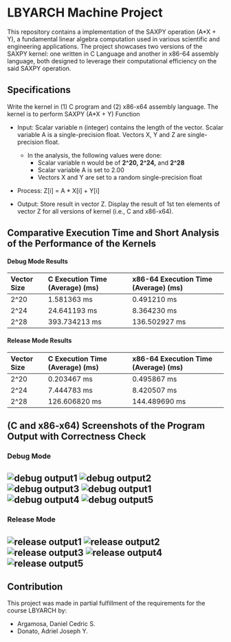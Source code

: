 # LBYARCH Machine Project

This repository contains a implementation of the SAXPY operation (A*X + Y), a fundamental linear algebra computation used in various scientific and engineering applications. The project showcases two versions of the SAXPY kernel: one written in C Language and another in x86-64 assembly language, both designed to leverage their computational efficiency on the said SAXPY operation.

## Specifications

Write the kernel in (1) C program and (2) x86-x64 assembly language. The kernel is to perform SAXPY (A*X + Y) Function

- Input: Scalar variable n (integer) contains the length of the vector. Scalar variable A is a single-precision float. Vectors X, Y and Z are single-precision float.
  - In the analysis, the following values were done:
    - Scalar variable n would be of **2^20, 2^24,** and **2^28**
    - Scalar variable A is set to 2.00
    - Vectors X and Y are set to a random single-precision float

- Process:  Z[i] = A * X[i] + Y[i]

- Output: Store result in vector Z. Display the result of 1st ten elements of vector Z for all versions of kernel (i.e., C and x86-x64).

## Comparative Execution Time and Short Analysis of the Performance of the Kernels

#### Debug Mode Results
| Vector Size | C Execution Time (Average) (ms) | x86-64 Execution Time (Average) (ms) |
| :---------- | :------------------------------ | :----------------------------------- |
| 2^20        | 1.581363 ms                   |  0.491210 ms                       |
| 2^24        | 24.641193 ms                   |  8.364230 ms                       |
| 2^28        | 393.734213 ms                   |  136.502927 ms                       |

#### Release Mode Results
| Vector Size | C Execution Time (Average) (ms) | x86-64 Execution Time (Average) (ms) |
| :---------- | :------------------------------ | :----------------------------------- |
| 2^20        | 0.203467 ms                   |  0.495867 ms                       |
| 2^24        | 7.444783 ms                   |  8.420507 ms                       |
| 2^28        | 126.606820 ms                   |  144.489690 ms                       |

## (C and x86-x64) Screenshots of the Program Output with Correctness Check
### Debug Mode
![debug output1](img/debug1.png)
![debug output2](img/debug2.png)
![debug output3](img/debug3.png)
![debug output1](img/debug1.png)
![debug output4](img/debug4.png)
![debug output5](img/debug5.png)
---------------------
### Release Mode
![release output1](img/release1.png)
![release output2](img/release2.png)
![release output3](img/release3.png)
![release output4](img/release4.png)
![release output5](img/release5.png)
---------------------

## Contribution
This project was made in partial fulfillment of the requirements for the course LBYARCH by:
- Argamosa, Daniel Cedric S.
- Donato, Adriel Joseph Y.
